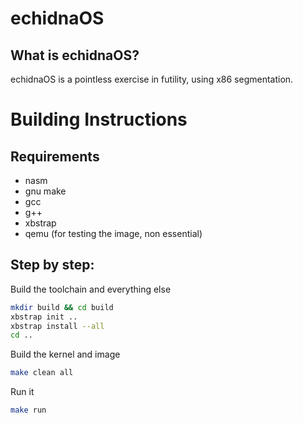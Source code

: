 # echidnaOS

## What is echidnaOS?

echidnaOS is a pointless exercise in futility, using x86 segmentation.

# Building Instructions

## Requirements

* nasm
* gnu make
* gcc
* g++
* xbstrap
* qemu (for testing the image, non essential)

## Step by step:

Build the toolchain and everything else
```bash
mkdir build && cd build
xbstrap init ..
xbstrap install --all
cd ..
```

Build the kernel and image
```bash
make clean all
```

Run it
```bash
make run
```
